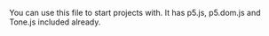 You can use this file to start projects with. It has p5.js, p5.dom.js and Tone.js included already. 